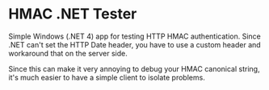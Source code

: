 # HMAC .NET Tester

Simple Windows (.NET 4) app for testing HTTP HMAC authentication. Since .NET can't set the HTTP Date header, you have to use a custom header and workaround that on the server side.

Since this can make it very annoying to debug your HMAC canonical string, it's much easier to have a simple client to isolate problems.